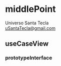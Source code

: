 # middlePoint
Universo Santa Tecla  
[uSantaTecla@gmail.com](mailto:uSantaTecla@gmail.com)  


## useCaseView

### prototypeInterface